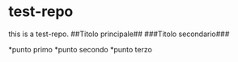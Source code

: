 test-repo
=========

this is a test-repo.
##Titolo principale##
###Titolo secondario###

*punto primo
*punto secondo
*punto terzo

